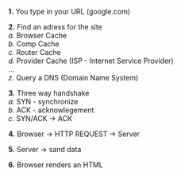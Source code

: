 **1.** You type in your URL (google.com)

**2.** Find an adress for the site  
 _a._ Browser Cache  
 _b._ Comp Cache  
 _c._ Router Cache  
 _d._ Provider Cache (ISP - Internet Service Provider)  
 ...  
 _z._ Query a DNS (Domain Name System)

**3.** Three way handshake  
 _a._ SYN - synchronize  
 _b._ ACK - acknowlegement  
 _c._ SYN/ACK -> ACK

**4.** Browser -> HTTP REQUEST -> Server

**5.** Server -> sand data

**6.** Browser renders an HTML
